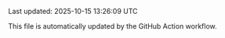 Last updated: 2025-10-15 13:26:09 UTC

This file is automatically updated by the GitHub Action workflow.

